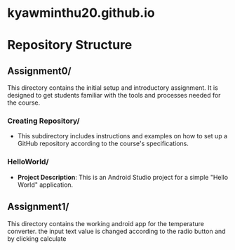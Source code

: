 # kyawminthu20.github.io

# Repository Structure

## Assignment0/
This directory contains the initial setup and introductory assignment. It is designed to get students familiar with the tools and processes needed for the course.

  ### Creating Repository/
  - This subdirectory includes instructions and examples on how to set up a GitHub repository according to the course's specifications.

  ### HelloWorld/
  - **Project Description**: This is an Android Studio project for a simple "Hello World" application.


## Assignment1/
This directory contains the working android app for the temperature converter. the input text value is changed according to the radio button and by clicking calculate
